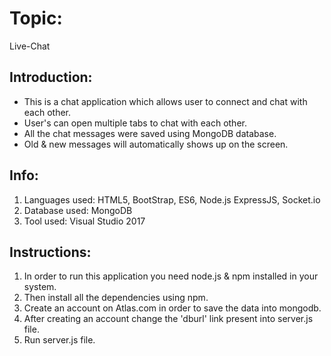 # Topic: 
Live-Chat

## Introduction:
* This is a chat application which allows user to connect and chat with each other.
* User's can open multiple tabs to chat with each other.
* All the chat messages were saved using MongoDB database.
* Old & new messages will automatically shows up on the screen.   

## Info:
1. Languages used: HTML5, BootStrap, ES6, Node.js ExpressJS, Socket.io
2. Database used: MongoDB
3. Tool used: Visual Studio 2017

## Instructions:
1. In order to run this application you need node.js & npm installed in your system.
2. Then install all the dependencies using npm.
3. Create an account on Atlas.com in order to save the data into mongodb.
4. After creating an account change the 'dburl' link present into server.js file.
5. Run server.js file.
